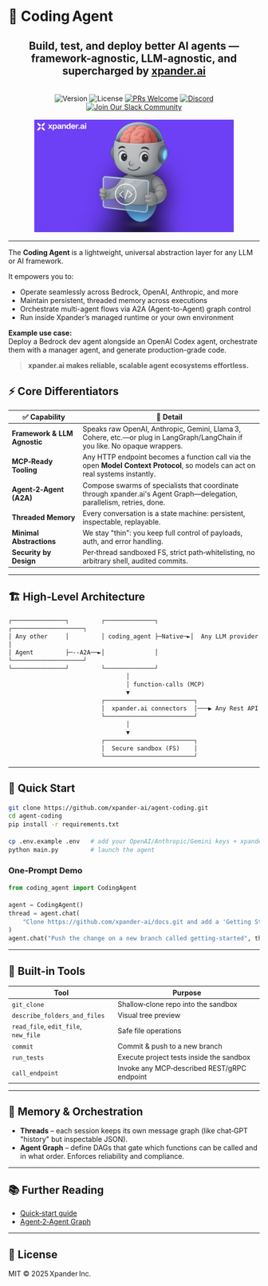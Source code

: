 # 🚀 Coding Agent

<div align="center">

## <strong>Build, test, and deploy better AI agents — framework-agnostic, LLM-agnostic, and supercharged by <a href="https://xpander.ai" target="_blank">xpander.ai</a></strong>

<br>

<img src="https://img.shields.io/badge/version-1.0.0-blue" alt="Version">
<img src="https://img.shields.io/badge/license-MIT-green" alt="License">
<a href="https://github.com/xpander-ai/agent-coding/pulls"><img src="https://img.shields.io/badge/PRs-welcome-brightgreen.svg" alt="PRs Welcome"></a>
<a href="https://discord.gg/CUcp4WWh5g"><img src="https://img.shields.io/badge/Discord-Join%20our%20community-7289DA" alt="Discord"></a>
<a href="https://join.slack.com/t/xpandercommunity/shared_invite/zt-2mt2xkxkz-omM7f~_h2jcuzFudrYtZQQ" target="_blank">
  <img src="https://img.shields.io/badge/Join%20Our%20Slack%20Community-Click%20Here-4A154B" alt="Join Our Slack Community">
</a>
<br><br>

<img src="images/coding-agent.png" alt="Coding Agent diagram" width="400">

</div>

---

The **Coding Agent** is a lightweight, universal abstraction layer for any LLM or AI framework.

It empowers you to:

- Operate seamlessly across Bedrock, OpenAI, Anthropic, and more  
- Maintain persistent, threaded memory across executions  
- Orchestrate multi-agent flows via A2A (Agent-to-Agent) graph control  
- Run inside Xpander’s managed runtime or your own environment  

**Example use case:**  
Deploy a Bedrock dev agent alongside an OpenAI Codex agent, orchestrate them with a manager agent, and generate production-grade code.

> **xpander.ai makes reliable, scalable agent ecosystems effortless.**

## ⚡ Core Differentiators

| ✅ Capability | 🚀 Detail |
|---------------|-----------|
| **Framework & LLM Agnostic** | Speaks raw OpenAI, Anthropic, Gemini, Llama 3, Cohere, etc.—or plug in LangGraph/LangChain if you like. No opaque wrappers. |
| **MCP‑Ready Tooling** | Any HTTP endpoint becomes a function call via the open **Model Context Protocol**, so models can act on real systems instantly. |
| **Agent‑2‑Agent (A2A)** | Compose swarms of specialists that coordinate through xpander.ai's Agent Graph—delegation, parallelism, retries, done. |
| **Threaded Memory** | Every conversation is a state machine: persistent, inspectable, replayable. |
| **Minimal Abstractions** | We stay "thin": you keep full control of payloads, auth, and error handling. |
| **Security by Design** | Per‑thread sandboxed FS, strict path‑whitelisting, no arbitrary shell, audited commits. |

---

## 🏗️ High‑Level Architecture

```
┌───────────────┐         ┌──────────────┐         ┌────────────────────┐
│ Any other     │         │ coding_agent ├─Native─►│  Any LLM provider  │
│ Agent         ├─--A2A──►│              │         └────────────────────┘
└───────────────┘         └──────────────┘
                                 │
                                 │ function‑calls (MCP)
                                 ▼
                          ┌─────────────────────────┐
                          │  xpander.ai connectors  │───▶ Any Rest API
                          └─────────────────────────┘
                                 │
                                 ▼
                          ┌─────────────────────────┐
                          │  Secure sandbox (FS)    │
                          └─────────────────────────┘
```

---

## 🚀 Quick Start

```bash
git clone https://github.com/xpander-ai/agent-coding.git
cd agent-coding
pip install -r requirements.txt

cp .env.example .env   # add your OpenAI/Anthropic/Gemini keys + xpander creds
python main.py         # launch the agent
```

### One‑Prompt Demo

```python
from coding_agent import CodingAgent

agent = CodingAgent()
thread = agent.chat(
    "Clone https://github.com/xpander-ai/docs.git and add a 'Getting Started' tutorial"
)
agent.chat("Push the change on a new branch called getting-started", thread)
```

---

## 🔌 Built‑in Tools

| Tool | Purpose |
|------|---------|
| `git_clone` | Shallow‑clone repo into the sandbox |
| `describe_folders_and_files` | Visual tree preview |
| `read_file`, `edit_file`, `new_file` | Safe file operations |
| `commit` | Commit & push to a new branch |
| `run_tests` | Execute project tests inside the sandbox |
| `call_endpoint` | Invoke any MCP‑described REST/gRPC endpoint |

---

## 🧠 Memory & Orchestration

* **Threads** – each session keeps its own message graph (like chat‑GPT "history" but inspectable JSON).  
* **Agent Graph** – define DAGs that gate which functions can be called and in what order. Enforces reliability and compliance.

---

## 📚 Further Reading

* [Quick‑start guide](https://docs.xpander.ai/docs/01-get-started/01-index)
* [Agent‑2‑Agent Graph](https://docs.xpander.ai/docs/02-agent-builder/06-multi-agent-teams)

---

## 📜 License

MIT © 
2025 Xpander Inc.